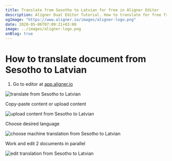 ```yaml
---
title: Translate from Sesotho to Latvian for free in Aligner Editor
description: Aligner Dual Editor Tutorial. How to translate for free from Sesotho to Latvian. Aligner is multilingual document management platform. 
ogImage: "https://www.aligner.io/images/aligner-logo.png"
date: 2020-05-06T07:09:21+03:00
image: ../images/aligner-logo.png
onBlog: true
---
```


# How to translate document from Sesotho to Latvian

1. Go to editor at [app.aligner.io](https://app.aligner.io "Aligner App web page")

![translate from Sesotho to Latvian](../aligner-blank-editor.png "translate from Sesotho to Latvian")

Copy-paste content or upload content

![upload content from Sesotho to Latvian](../aligner-uploaded-document.png "upload content from Sesotho to Latvian")

Choose desired language

![choose machine translation from Sesotho to Latvian](../aligner-language-dropdown.png "choose machine translation from Sesotho to Latvian")

Work and edit 2 documents in parallel

![edit translation from Sesotho to Latvian](../aligner-double-sitded-editor.png "edit translation from Sesotho to Latvian")

